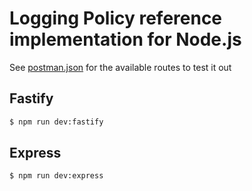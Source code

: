 # Logging Policy reference implementation for Node.js

See [postman.json](postman.json) for the available routes to test it out

## Fastify

```sh
$ npm run dev:fastify
```

## Express

```sh
$ npm run dev:express
```
